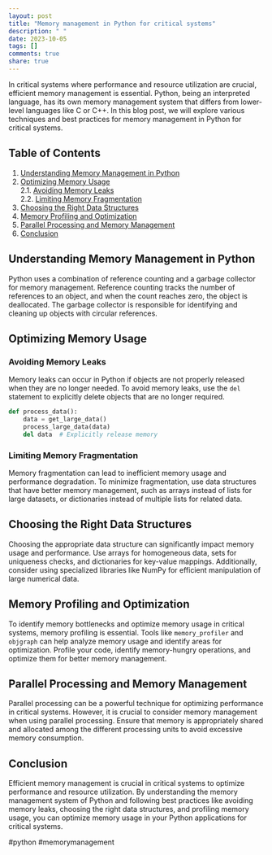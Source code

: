 ```yaml
---
layout: post
title: "Memory management in Python for critical systems"
description: " "
date: 2023-10-05
tags: []
comments: true
share: true
---
```


In critical systems where performance and resource utilization are crucial, efficient memory management is essential. Python, being an interpreted language, has its own memory management system that differs from lower-level languages like C or C++. In this blog post, we will explore various techniques and best practices for memory management in Python for critical systems.

## Table of Contents
1. [Understanding Memory Management in Python](#understanding-memory-management-in-python)  
2. [Optimizing Memory Usage](#optimizing-memory-usage)  
  2.1. [Avoiding Memory Leaks](#avoiding-memory-leaks)  
  2.2. [Limiting Memory Fragmentation](#limiting-memory-fragmentation)  
3. [Choosing the Right Data Structures](#choosing-the-right-data-structures)  
4. [Memory Profiling and Optimization](#memory-profiling-and-optimization)  
5. [Parallel Processing and Memory Management](#parallel-processing-and-memory-management)  
6. [Conclusion](#conclusion)

## Understanding Memory Management in Python

Python uses a combination of reference counting and a garbage collector for memory management. Reference counting tracks the number of references to an object, and when the count reaches zero, the object is deallocated. The garbage collector is responsible for identifying and cleaning up objects with circular references.

## Optimizing Memory Usage

### Avoiding Memory Leaks

Memory leaks can occur in Python if objects are not properly released when they are no longer needed. To avoid memory leaks, use the `del` statement to explicitly delete objects that are no longer required.

```python
def process_data():
    data = get_large_data()
    process_large_data(data)
    del data  # Explicitly release memory
```

### Limiting Memory Fragmentation

Memory fragmentation can lead to inefficient memory usage and performance degradation. To minimize fragmentation, use data structures that have better memory management, such as arrays instead of lists for large datasets, or dictionaries instead of multiple lists for related data.

## Choosing the Right Data Structures

Choosing the appropriate data structure can significantly impact memory usage and performance. Use arrays for homogeneous data, sets for uniqueness checks, and dictionaries for key-value mappings. Additionally, consider using specialized libraries like NumPy for efficient manipulation of large numerical data.

## Memory Profiling and Optimization

To identify memory bottlenecks and optimize memory usage in critical systems, memory profiling is essential. Tools like `memory_profiler` and `objgraph` can help analyze memory usage and identify areas for optimization. Profile your code, identify memory-hungry operations, and optimize them for better memory management.

## Parallel Processing and Memory Management

Parallel processing can be a powerful technique for optimizing performance in critical systems. However, it is crucial to consider memory management when using parallel processing. Ensure that memory is appropriately shared and allocated among the different processing units to avoid excessive memory consumption.

## Conclusion

Efficient memory management is crucial in critical systems to optimize performance and resource utilization. By understanding the memory management system of Python and following best practices like avoiding memory leaks, choosing the right data structures, and profiling memory usage, you can optimize memory usage in your Python applications for critical systems.

#python #memorymanagement